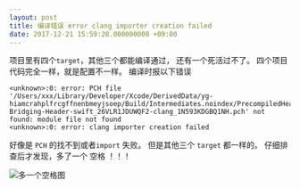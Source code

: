 ```yaml
---
layout: post
title: 编译错误 error clang importer creation failed
date: 2017-12-21 15:59:28.000000000 +09:00
---
```


项目里有四个` target `，其他三个都能编译通过， 还有一个死活过不了。
四个项目代码完全一样，就是配置不一样。
编译时报以下错误

```
<unknown>:0: error: PCH file '/Users/xxx/Library/Developer/Xcode/DerivedData/yg-hiamcrahplfrcgffnenbmeyjsoep/Build/Intermediates.noindex/PrecompiledHeaders/yg-Bridging-Header-swift_26VLR1JDUWQF2-clang_1N593KDGBQ1NH.pch' not found: module file not found
<unknown>:0: error: clang importer creation failed
```
好像是 `PCH` 的找不到或者`import` 失败。 但是其他三个 `target` 都一样的。
仔细排查后才发现，多了一个 空格 ！！！

![多一个空格图](http://upload-images.jianshu.io/upload_images/1453111-4e21a8802f54ed8c.png?imageMogr2/auto-orient/strip%7CimageView2/2/w/1240)